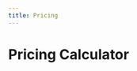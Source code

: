 ```yaml
---
title: Pricing
---
```


# Pricing Calculator

<div id="root"></div>

<script src="/pricing-calculator.js"></script>
